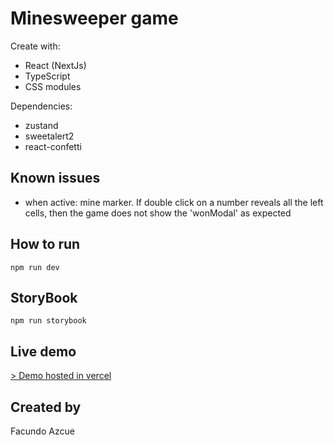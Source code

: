 # Minesweeper game

Create with:

-   React (NextJs)
-   TypeScript
-   CSS modules

Dependencies:

-   zustand
-   sweetalert2
-   react-confetti

## Known issues

-   when active: mine marker. If double click on a number reveals all the left cells, then the game does not show the 'wonModal' as expected

## How to run

```
npm run dev
```

## StoryBook

```
npm run storybook
```

## Live demo

[> Demo hosted in vercel](https://minesweeper.fazcue.vercel.app)

## Created by

Facundo Azcue

